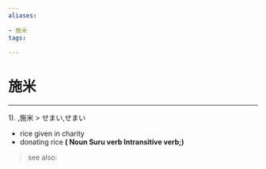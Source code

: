 ```yaml
---
aliases:
    
- 施米
tags:
    
---
```


# 施米
---
1).
,施米 > せまい,せまい

- rice given in charity
- donating rice
**( Noun Suru verb Intransitive verb;)**
> see also: 
            